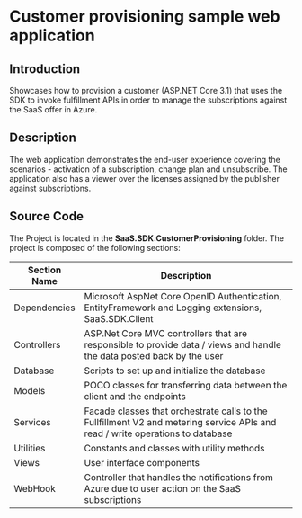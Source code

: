 # Customer provisioning sample web application

## Introduction

Showcases how to provision a customer (ASP.NET Core 3.1) that uses the SDK to invoke fulfillment APIs in order to manage the subscriptions against the SaaS offer in Azure.

## Description

The web application demonstrates the end-user experience covering the scenarios - activation of a subscription, change plan and unsubscribe.
The application also has a viewer over the licenses assigned by the publisher against subscriptions.

## Source Code

The Project is located in the **SaaS.SDK.CustomerProvisioning** folder. The project is composed of the following sections:

| Section Name | Description |
| --- | --- |  
| Dependencies | Microsoft AspNet Core OpenID Authentication, EntityFramework and Logging extensions, SaaS.SDK.Client  |
| Controllers | ASP.Net Core MVC controllers that are responsible to provide data  / views and handle the data posted back by the user |
| Database | Scripts to set up and initialize the database |
| Models | POCO classes for transferring data between the client and the endpoints |
| Services | Facade classes that orchestrate calls to the Fullfillment V2 and metering service APIs and read / write operations to database|
| Utilities | Constants and classes with utility methods |
| Views | User interface components |
| WebHook | Controller that handles the notifications from Azure due to user action on the SaaS subscriptions |
